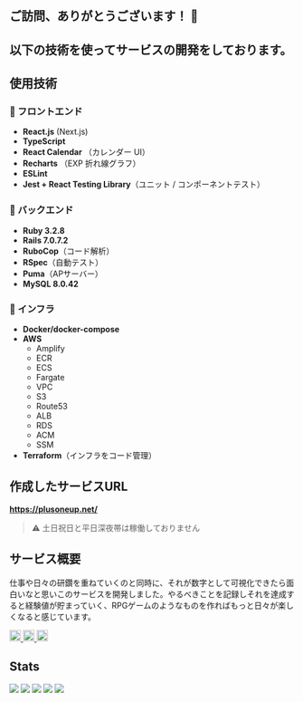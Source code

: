 ## ご訪問、ありがとうございます！ 👋

## 以下の技術を使ってサービスの開発をしております。

## 使用技術

### 🌟 フロントエンド
- **React.js** (Next.js)
- **TypeScript**
- **React Calendar** （カレンダー UI）
- **Recharts** （EXP 折れ線グラフ）
- **ESLint**
- **Jest + React Testing Library**（ユニット / コンポーネントテスト）

### 🌟 バックエンド
- **Ruby 3.2.8**
- **Rails 7.0.7.2**
- **RuboCop**（コード解析）
- **RSpec**（自動テスト）
- **Puma**（APサーバー）
- **MySQL 8.0.42**

### 🌟 インフラ
- **Docker/docker-compose**
- **AWS**
  - Amplify
  - ECR
  - ECS
  - Fargate
  - VPC
  - S3
  - Route53
  - ALB
  - RDS
  - ACM
  - SSM
- **Terraform**（インフラをコード管理）

## 作成したサービスURL
**https://plusoneup.net/**

> ⚠️ 土日祝日と平日深夜帯は稼働しておりません

## サービス概要
仕事や日々の研鑽を重ねていくのと同時に、それが数字として可視化できたら面白いなと思いこのサービスを開発しました。やるべきことを記録しそれを達成すると経験値が貯まっていく、RPGゲームのようなものを作ればもっと日々が楽しくなると感じています。

<p align="left">
  <a href="https://github.com/NaaaRiii">
    <img height="20" src="https://komarev.com/ghpvc/?username=NaaaRiii" />
  </a>
  <a href="http://qiita.com/NaaaRiii">
    <img height="20" src="https://qiita-badge.apiapi.app/s/NaaaRiii/posts.svg" />
  </a>
  <a href="https://zenn.dev/nari_rina">
    <img height="20" src="https://badgen.org/img/zenn/nari_rina/articles?style=plastic" />
  </a>
</p>


## Stats
![](http://github-profile-summary-cards.vercel.app/api/cards/profile-details?username=NaaaRiii&theme=gruvbox)
![](http://github-profile-summary-cards.vercel.app/api/cards/repos-per-language?username=NaaaRiii&theme=gruvbox)
![](http://github-profile-summary-cards.vercel.app/api/cards/most-commit-language?username=NaaaRiii&theme=gruvbox)
![](http://github-profile-summary-cards.vercel.app/api/cards/stats?username=NaaaRiii&theme=gruvbox)
![](http://github-profile-summary-cards.vercel.app/api/cards/productive-time?username=NaaaRiii&theme=gruvbox&utcOffset=9)
